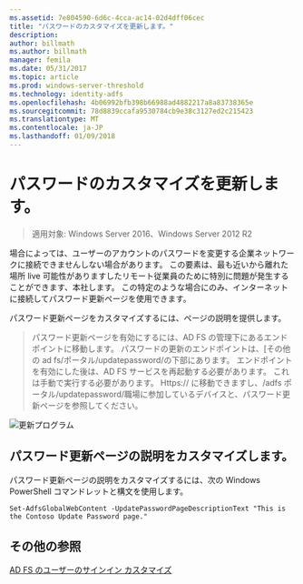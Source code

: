```yaml
---
ms.assetid: 7e804590-6d6c-4cca-ac14-02d4dff06cec
title: "パスワードのカスタマイズを更新します。"
description: 
author: billmath
ms.author: billmath
manager: femila
ms.date: 05/31/2017
ms.topic: article
ms.prod: windows-server-threshold
ms.technology: identity-adfs
ms.openlocfilehash: 4b06992bfb398b66988ad4882217a8a83738365e
ms.sourcegitcommit: 78d8839ccafa9530784cb9e38c3127ed2c215423
ms.translationtype: MT
ms.contentlocale: ja-JP
ms.lasthandoff: 01/09/2018
---
```

# <a name="update-password-customization"></a>パスワードのカスタマイズを更新します。 

>適用対象: Windows Server 2016、Windows Server 2012 R2

場合によっては、ユーザーのアカウントのパスワードを変更する企業ネットワークに接続できませんしない場合があります。 この要素は、最も近いから離れた場所 live 可能性がありますしたリモート従業員のために特別に問題が発生することができます、本社します。 この特定のような場合にのみ、インターネットに接続してパスワード更新ページを使用できます。  
  
パスワード更新ページをカスタマイズするには、ページの説明を提供します。  
  
> パスワード更新ページを有効にするには、AD FS の管理下にあるエンドポイントに移動します。 パスワードの更新のエンドポイントは、[その他の ad fs/ポータル/updatepassword/の下部にあります。 エンドポイントを有効にした後は、AD FS サービスを再起動する必要があります。 これは手動で実行する必要があります。 Https:// に移動できますし、<fqdn>/adfs ポータル/updatepassword/職場に参加しているデバイスと、パスワード更新ページを参照してください。  
  
![更新プログラム](media/AD-FS-user-sign-in-customization/ADFS_Blue_Custom5.png)  
  
## <a name="customize-the-update-password-page-description"></a>パスワード更新ページの説明をカスタマイズします。  
パスワード更新ページの説明をカスタマイズするには、次の Windows PowerShell コマンドレットと構文を使用します。  
  

    Set-AdfsGlobalWebContent -UpdatePasswordPageDescriptionText "This is the Contoso Update Password page."  

## <a name="additional-references"></a>その他の参照 
[AD FS のユーザーのサインイン カスタマイズ](AD-FS-user-sign-in-customization.md)  
